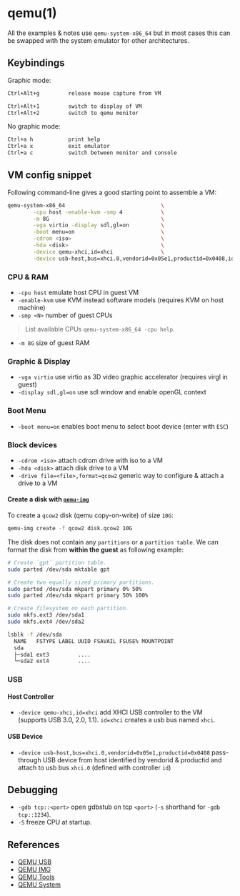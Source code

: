 # qemu(1)

All the examples & notes use `qemu-system-x86_64` but in most cases
this can be swapped with the system emulator for other architectures.

## Keybindings

Graphic mode:
```markdown
Ctrl+Alt+g         release mouse capture from VM

Ctrl+Alt+1         switch to display of VM
Ctrl+Alt+2         switch to qemu monitor
```

No graphic mode:
```markdown
Ctrl+a h           print help
Ctrl+a x           exit emulator
Ctrl+a c           switch between monitor and console
```

## VM config snippet

Following command-line gives a good starting point to assemble a VM:
```bash
qemu-system-x86_64                              \
        -cpu host -enable-kvm -smp 4            \
        -m 8G                                   \
        -vga virtio -display sdl,gl=on          \
        -boot menu=on                           \
        -cdrom <iso>                            \
        -hda <disk>                             \
        -device qemu-xhci,id=xhci               \
        -device usb-host,bus=xhci.0,vendorid=0x05e1,productid=0x0408,id=capture-card
```

### CPU & RAM

- `-cpu host` emulate host CPU in guest VM
- `-enable-kvm` use KVM instead software models (requires KVM on host machine)
- `-smp <N>` number of guest CPUs
> List available CPUs `qemu-system-x86_64 -cpu help`.

- `-m 8G` size of guest RAM

### Graphic & Display

- `-vga virtio` use virtio as 3D video graphic accelerator (requires virgl in guest)
- `-display sdl,gl=on` use sdl window and enable openGL context

### Boot Menu

- `-boot menu=on` enables boot menu to select boot device (enter with `ESC`)

### Block devices

- `-cdrom <iso>` attach cdrom drive with iso to a VM
- `-hda <disk>` attach disk drive to a VM
- `-drive file=<file>,format=qcow2` generic way to configure & attach a drive to a VM

#### Create a disk with [`qemu-img`][doc-qemu-img]
To create a `qcow2` disk (qemu copy-on-write) of size `10G`:
```bash
qemu-img create -f qcow2 disk.qcow2 10G
```

The disk does not contain any `partitions` or a `partition table`.
We can format the disk from __within the **guest**__ as following example:
```bash
# Create `gpt` partition table.
sudo parted /dev/sda mktable gpt

# Create two equally sized primary partitions.
sudo parted /dev/sda mkpart primary 0% 50%
sudo parted /dev/sda mkpart primary 50% 100%

# Create filesystem on each partition.
sudo mkfs.ext3 /dev/sda1
sudo mkfs.ext4 /dev/sda2

lsblk -f /dev/sda
  NAME   FSTYPE LABEL UUID FSAVAIL FSUSE% MOUNTPOINT
  sda
  ├─sda1 ext3         ....
  └─sda2 ext4         ....
```

### USB

#### Host Controller
- `-device qemu-xhci,id=xhci` add XHCI USB controller to the VM (supports USB 3.0, 2.0, 1.1). `id=xhci` creates a usb bus named `xhci`.

#### USB Device
- `-device usb-host,bus=xhci.0,vendorid=0x05e1,productid=0x0408` pass-through USB device from host identified by vendorid & productid and attach to usb bus `xhci.0` (defined with controller `id`)

## Debugging

- `-gdb tcp::<port>` open gdbstub on tcp `<port>` (`-s` shorthand for `-gdb tcp::1234`).
- `-S` freeze CPU at startup.

## References
- [QEMU USB][doc-qemu-usb]
- [QEMU IMG][doc-qemu-img]
- [QEMU Tools][doc-qemu-tools]
- [QEMU System][doc-qemu-system]


[doc-qemu-usb]: https://github.com/qemu/qemu/blob/master/docs/usb2.txt
[doc-qemu-img]: https://qemu.readthedocs.io/en/latest/tools/qemu-img.html
[doc-qemu-tools]: https://qemu.readthedocs.io/en/latest/tools/index.html
[doc-qemu-system]: https://www.qemu.org/docs/master/system/index.html
